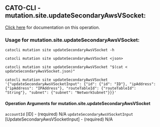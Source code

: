 
## CATO-CLI - mutation.site.updateSecondaryAwsVSocket:
[Click here](https://api.catonetworks.com/documentation/#mutation-updateSecondaryAwsVSocket) for documentation on this operation.

### Usage for mutation.site.updateSecondaryAwsVSocket:

`catocli mutation site updateSecondaryAwsVSocket -h`

`catocli mutation site updateSecondaryAwsVSocket <json>`

`catocli mutation site updateSecondaryAwsVSocket "$(cat < updateSecondaryAwsVSocket.json)"`

`catocli mutation site updateSecondaryAwsVSocket '{"updateSecondaryAwsVSocketInput": {"id": {"id": "ID"}, "ipAddress": {"ipAddress": "IPAddress"}, "routeTableId": {"routeTableId": "String"}, "subnet": {"subnet": "NetworkSubnet"}}}'`

#### Operation Arguments for mutation.site.updateSecondaryAwsVSocket ####
`accountId` [ID] - (required) N/A 
`updateSecondaryAwsVSocketInput` [UpdateSecondaryAwsVSocketInput] - (required) N/A 
